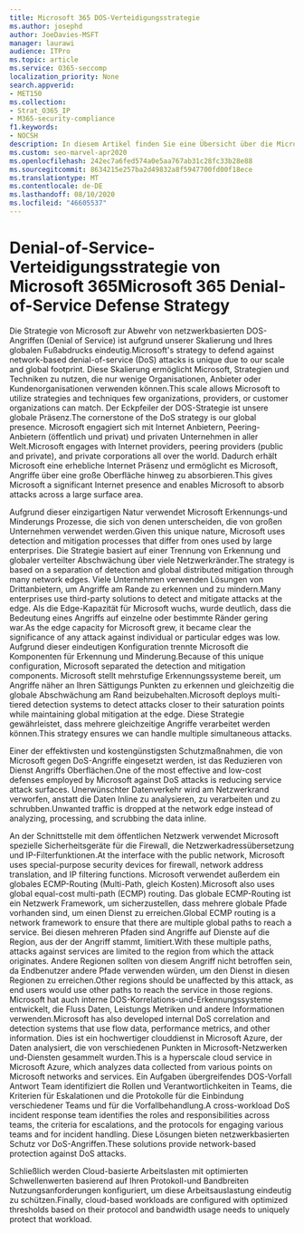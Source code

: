 ```yaml
---
title: Microsoft 365 DOS-Verteidigungsstrategie
ms.author: josephd
author: JoeDavies-MSFT
manager: laurawi
audience: ITPro
ms.topic: article
ms.service: O365-seccomp
localization_priority: None
search.appverid:
- MET150
ms.collection:
- Strat_O365_IP
- M365-security-compliance
f1.keywords:
- NOCSH
description: In diesem Artikel finden Sie eine Übersicht über die Microsoft-Verteidigungsstrategie für DOS-Angriffe (Denial-of-Service).
ms.custom: seo-marvel-apr2020
ms.openlocfilehash: 242ec7a6fed574a0e5aa767ab31c28fc33b28e88
ms.sourcegitcommit: 8634215e257ba2d49832a8f5947700fd00f18ece
ms.translationtype: MT
ms.contentlocale: de-DE
ms.lasthandoff: 08/10/2020
ms.locfileid: "46605537"
---
```

# <a name="microsoft-365-denial-of-service-defense-strategy"></a><span data-ttu-id="eddc6-103">Denial-of-Service-Verteidigungsstrategie von Microsoft 365</span><span class="sxs-lookup"><span data-stu-id="eddc6-103">Microsoft 365 Denial-of-Service Defense Strategy</span></span>

<span data-ttu-id="eddc6-104">Die Strategie von Microsoft zur Abwehr von netzwerkbasierten DOS-Angriffen (Denial of Service) ist aufgrund unserer Skalierung und Ihres globalen Fußabdrucks eindeutig.</span><span class="sxs-lookup"><span data-stu-id="eddc6-104">Microsoft's strategy to defend against network-based denial-of-service (DoS) attacks is unique due to our scale and global footprint.</span></span> <span data-ttu-id="eddc6-105">Diese Skalierung ermöglicht Microsoft, Strategien und Techniken zu nutzen, die nur wenige Organisationen, Anbieter oder Kundenorganisationen verwenden können.</span><span class="sxs-lookup"><span data-stu-id="eddc6-105">This scale allows Microsoft to utilize strategies and techniques few organizations, providers, or customer organizations can match.</span></span> <span data-ttu-id="eddc6-106">Der Eckpfeiler der DOS-Strategie ist unsere globale Präsenz.</span><span class="sxs-lookup"><span data-stu-id="eddc6-106">The cornerstone of the DoS strategy is our global presence.</span></span> <span data-ttu-id="eddc6-107">Microsoft engagiert sich mit Internet Anbietern, Peering-Anbietern (öffentlich und privat) und privaten Unternehmen in aller Welt.</span><span class="sxs-lookup"><span data-stu-id="eddc6-107">Microsoft engages with Internet providers, peering providers (public and private), and private corporations all over the world.</span></span> <span data-ttu-id="eddc6-108">Dadurch erhält Microsoft eine erhebliche Internet Präsenz und ermöglicht es Microsoft, Angriffe über eine große Oberfläche hinweg zu absorbieren.</span><span class="sxs-lookup"><span data-stu-id="eddc6-108">This gives Microsoft a significant Internet presence and enables Microsoft to absorb attacks across a large surface area.</span></span>

<span data-ttu-id="eddc6-109">Aufgrund dieser einzigartigen Natur verwendet Microsoft Erkennungs-und Minderungs Prozesse, die sich von denen unterscheiden, die von großen Unternehmen verwendet werden.</span><span class="sxs-lookup"><span data-stu-id="eddc6-109">Given this unique nature, Microsoft uses detection and mitigation processes that differ from ones used by large enterprises.</span></span> <span data-ttu-id="eddc6-110">Die Strategie basiert auf einer Trennung von Erkennung und globaler verteilter Abschwächung über viele Netzwerkränder.</span><span class="sxs-lookup"><span data-stu-id="eddc6-110">The strategy is based on a separation of detection and global distributed mitigation through many network edges.</span></span> <span data-ttu-id="eddc6-111">Viele Unternehmen verwenden Lösungen von Drittanbietern, um Angriffe am Rande zu erkennen und zu mindern.</span><span class="sxs-lookup"><span data-stu-id="eddc6-111">Many enterprises use third-party solutions to detect and mitigate attacks at the edge.</span></span> <span data-ttu-id="eddc6-112">Als die Edge-Kapazität für Microsoft wuchs, wurde deutlich, dass die Bedeutung eines Angriffs auf einzelne oder bestimmte Ränder gering war.</span><span class="sxs-lookup"><span data-stu-id="eddc6-112">As the edge capacity for Microsoft grew, it became clear the significance of any attack against individual or particular edges was low.</span></span> <span data-ttu-id="eddc6-113">Aufgrund dieser eindeutigen Konfiguration trennte Microsoft die Komponenten für Erkennung und Minderung.</span><span class="sxs-lookup"><span data-stu-id="eddc6-113">Because of this unique configuration, Microsoft separated the detection and mitigation components.</span></span> <span data-ttu-id="eddc6-114">Microsoft stellt mehrstufige Erkennungssysteme bereit, um Angriffe näher an Ihren Sättigungs Punkten zu erkennen und gleichzeitig die globale Abschwächung am Rand beizubehalten.</span><span class="sxs-lookup"><span data-stu-id="eddc6-114">Microsoft deploys multi-tiered detection systems to detect attacks closer to their saturation points while maintaining global mitigation at the edge.</span></span> <span data-ttu-id="eddc6-115">Diese Strategie gewährleistet, dass mehrere gleichzeitige Angriffe verarbeitet werden können.</span><span class="sxs-lookup"><span data-stu-id="eddc6-115">This strategy ensures we can handle multiple simultaneous attacks.</span></span>

<span data-ttu-id="eddc6-116">Einer der effektivsten und kostengünstigsten Schutzmaßnahmen, die von Microsoft gegen DoS-Angriffe eingesetzt werden, ist das Reduzieren von Dienst Angriffs Oberflächen.</span><span class="sxs-lookup"><span data-stu-id="eddc6-116">One of the most effective and low-cost defenses employed by Microsoft against DoS attacks is reducing service attack surfaces.</span></span> <span data-ttu-id="eddc6-117">Unerwünschter Datenverkehr wird am Netzwerkrand verworfen, anstatt die Daten Inline zu analysieren, zu verarbeiten und zu schrubben.</span><span class="sxs-lookup"><span data-stu-id="eddc6-117">Unwanted traffic is dropped at the network edge instead of analyzing, processing, and scrubbing the data inline.</span></span>

<span data-ttu-id="eddc6-118">An der Schnittstelle mit dem öffentlichen Netzwerk verwendet Microsoft spezielle Sicherheitsgeräte für die Firewall, die Netzwerkadressübersetzung und IP-Filterfunktionen.</span><span class="sxs-lookup"><span data-stu-id="eddc6-118">At the interface with the public network, Microsoft uses special-purpose security devices for firewall, network address translation, and IP filtering functions.</span></span> <span data-ttu-id="eddc6-119">Microsoft verwendet außerdem ein globales ECMP-Routing (Multi-Path, gleich Kosten).</span><span class="sxs-lookup"><span data-stu-id="eddc6-119">Microsoft also uses global equal-cost multi-path (ECMP) routing.</span></span> <span data-ttu-id="eddc6-120">Das globale ECMP-Routing ist ein Netzwerk Framework, um sicherzustellen, dass mehrere globale Pfade vorhanden sind, um einen Dienst zu erreichen.</span><span class="sxs-lookup"><span data-stu-id="eddc6-120">Global ECMP routing is a network framework to ensure that there are multiple global paths to reach a service.</span></span> <span data-ttu-id="eddc6-121">Bei diesen mehreren Pfaden sind Angriffe auf Dienste auf die Region, aus der der Angriff stammt, limitiert.</span><span class="sxs-lookup"><span data-stu-id="eddc6-121">With these multiple paths, attacks against services are limited to the region from which the attack originates.</span></span> <span data-ttu-id="eddc6-122">Andere Regionen sollten von diesem Angriff nicht betroffen sein, da Endbenutzer andere Pfade verwenden würden, um den Dienst in diesen Regionen zu erreichen.</span><span class="sxs-lookup"><span data-stu-id="eddc6-122">Other regions should be unaffected by this attack, as end users would use other paths to reach the service in those regions.</span></span> <span data-ttu-id="eddc6-123">Microsoft hat auch interne DOS-Korrelations-und-Erkennungssysteme entwickelt, die Fluss Daten, Leistungs Metriken und andere Informationen verwenden.</span><span class="sxs-lookup"><span data-stu-id="eddc6-123">Microsoft has also developed internal DoS correlation and detection systems that use flow data, performance metrics, and other information.</span></span> <span data-ttu-id="eddc6-124">Dies ist ein hochwertiger clouddienst in Microsoft Azure, der Daten analysiert, die von verschiedenen Punkten in Microsoft-Netzwerken und-Diensten gesammelt wurden.</span><span class="sxs-lookup"><span data-stu-id="eddc6-124">This is a hyperscale cloud service in Microsoft Azure, which analyzes data collected from various points on Microsoft networks and services.</span></span> <span data-ttu-id="eddc6-125">Ein Aufgaben übergreifendes DOS-Vorfall Antwort Team identifiziert die Rollen und Verantwortlichkeiten in Teams, die Kriterien für Eskalationen und die Protokolle für die Einbindung verschiedener Teams und für die Vorfallbehandlung.</span><span class="sxs-lookup"><span data-stu-id="eddc6-125">A cross-workload DoS incident response team identifies the roles and responsibilities across teams, the criteria for escalations, and the protocols for engaging various teams and for incident handling.</span></span> <span data-ttu-id="eddc6-126">Diese Lösungen bieten netzwerkbasierten Schutz vor DoS-Angriffen.</span><span class="sxs-lookup"><span data-stu-id="eddc6-126">These solutions provide network-based protection against DoS attacks.</span></span>

<span data-ttu-id="eddc6-127">Schließlich werden Cloud-basierte Arbeitslasten mit optimierten Schwellenwerten basierend auf Ihren Protokoll-und Bandbreiten Nutzungsanforderungen konfiguriert, um diese Arbeitsauslastung eindeutig zu schützen.</span><span class="sxs-lookup"><span data-stu-id="eddc6-127">Finally, cloud-based workloads are configured with optimized thresholds based on their protocol and bandwidth usage needs to uniquely protect that workload.</span></span>
